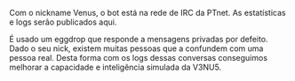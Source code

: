 Com o nickname Venus, o bot está na rede de IRC da PTnet. As estatísticas e logs serão publicados aqui.

É usado um eggdrop que responde a mensagens privadas por defeito. Dado o seu nick, existem muitas pessoas que a confundem com uma pessoa real. Desta forma com os logs dessas conversas conseguimos melhorar a capacidade e inteligência simulada da V3NU5. 
